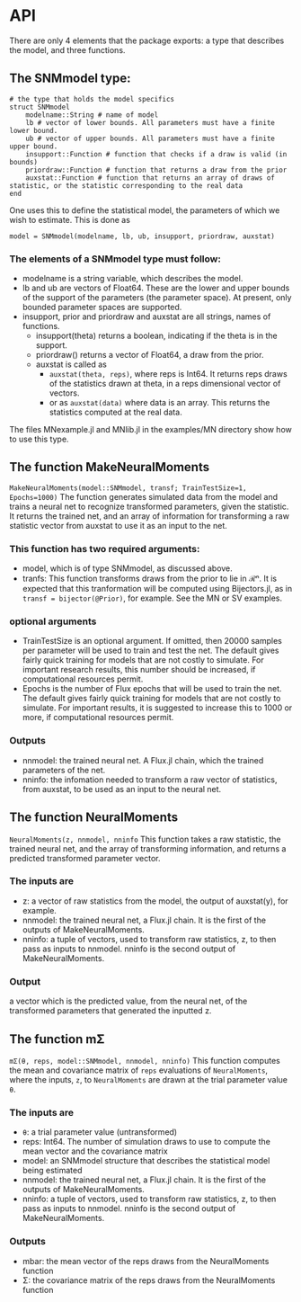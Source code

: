 # API

There are only 4 elements that the package exports: a type that describes the model, and
three functions.

## The SNMmodel type:
```
# the type that holds the model specifics
struct SNMmodel
    modelname::String # name of model
    lb # vector of lower bounds. All parameters must have a finite lower bound.
    ub # vector of upper bounds. All parameters must have a finite upper bound.
    insupport::Function # function that checks if a draw is valid (in bounds)
    priordraw::Function # function that returns a draw from the prior
    auxstat::Function # function that returns an array of draws of statistic, or the statistic corresponding to the real data
end
```
One uses this to define the statistical model, the parameters of which we wish to
estimate. This is done as
```
model = SNMmodel(modelname, lb, ub, insupport, priordraw, auxstat)
```

### The elements of a SNMmodel type must follow:
* modelname is a string variable, which describes the model. 
* lb and ub are vectors of Float64. These are the lower and upper bounds of the support of the parameters (the parameter space). At present, only bounded parameter spaces are supported. 
* insupport, prior and priordraw and auxstat are all strings, names of functions.
  * insupport(theta) returns a boolean, indicating if the theta is in the support.
  * priordraw() returns a vector of Float64, a draw from the prior.
  * auxstat is called as
    * ```auxstat(theta, reps)```, where reps is Int64. It returns reps draws of the statistics drawn at theta, in a reps dimensional vector of vectors.
    * or as ```auxstat(data)``` where data is an array. This returns the statistics computed at the real data.

The files MNexample.jl and MNlib.jl in the examples/MN directory show how to use this type.

## The function MakeNeuralMoments
```MakeNeuralMoments(model::SNMmodel, transf; TrainTestSize=1, Epochs=1000)```
 The function generates simulated data from the model and trains a neural net to recognize transformed parameters, given the statistic. It returns the trained net, and an array of information for transforming a raw statistic vector from auxstat to use it as an input to the net.
### This function has two required arguments:
* model, which is of type SNMmodel, as discussed above. 
* tranfs: This function transforms draws from the prior to lie in ℛⁿ. It is expected that this tranformation will be computed using Bijectors.jl, as in ```transf = bijector(@Prior)```, for example. See the MN or SV examples.
### optional arguments
* TrainTestSize is an optional argument. If omitted, then 20000 samples per parameter
  will be used to train and test the net. The default gives fairly quick training for
  models that are not costly to simulate. For important research results, this number should
  be increased, if computational resources permit.
* Epochs is the number of Flux epochs that will be used to train the net. The default
  gives fairly quick training for models that are not costly to simulate. For important
  results, it is suggested to increase this to 1000 or more, if computational resources
  permit.
### Outputs
* nnmodel: the trained neural net. A Flux.jl chain, which the trained parameters of the net.
* nninfo: the infomation needed to transform a raw vector of statistics, from auxstat, to be used as an input to the neural net.

## The function NeuralMoments
```NeuralMoments(z, nnmodel, nninfo```
This function takes a raw statistic, the trained neural net, and the array of transforming information, and returns a predicted transformed parameter vector.
### The inputs are
* z: a vector of raw statistics from the model, the output of auxstat(y), for example.
* nnmodel: the trained neural net, a Flux.jl chain. It is the first of the outputs of MakeNeuralMoments.
* nninfo: a tuple of vectors, used to transform raw statistics, z, to then pass as inputs to nnmodel. nninfo is the second output of MakeNeuralMoments.
### Output
a vector which is the predicted value, from the neural net,  of the transformed parameters that generated the inputted z.

## The function mΣ
```mΣ(θ, reps, model::SNMmodel, nnmodel, nninfo)```
This function computes the mean and covariance matrix of ```reps``` evaluations of  ```NeuralMoments```, where the inputs, ```z```, to ```NeuralMoments``` are drawn at the trial parameter value ```θ```.
### The inputs are
* ```θ```: a trial parameter value (untransformed)
* reps: Int64. The number of simulation draws to use to compute the mean vector and the covariance matrix
* model: an SNMmodel structure that describes the statistical model being estimated
* nnmodel: the trained neural net, a Flux.jl chain. It is the first of the outputs of MakeNeuralMoments.
* nninfo: a tuple of vectors, used to transform raw statistics, z, to then pass as inputs to nnmodel. nninfo is the second output of MakeNeuralMoments.
### Outputs
* mbar: the mean vector of the reps draws from the NeuralMoments function
* Σ: the covariance matrix of the reps draws from the NeuralMoments function 